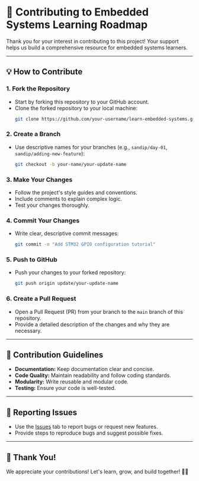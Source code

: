 # 🤝 Contributing to Embedded Systems Learning Roadmap

Thank you for your interest in contributing to this project! Your support helps us build a comprehensive resource for embedded systems learners.

---
## 💡 How to Contribute
### 1. Fork the Repository
- Start by forking this repository to your GitHub account.
- Clone the forked repository to your local machine:
  ```bash
  git clone https://github.com/your-username/learn-embedded-systems.git
  ```

### 2. Create a Branch
- Use descriptive names for your branches (e.g., `sandip/day-01`, `sandip/adding-new-feature`):
  ```bash
  git checkout -b your-name/your-update-name
  ```

### 3. Make Your Changes
- Follow the project's style guides and conventions.
- Include comments to explain complex logic.
- Test your changes thoroughly.

### 4. Commit Your Changes
- Write clear, descriptive commit messages:
  ```bash
  git commit -m "Add STM32 GPIO configuration tutorial"
  ```

### 5. Push to GitHub
- Push your changes to your forked repository:
  ```bash
  git push origin update/your-update-name
  ```

### 6. Create a Pull Request
- Open a Pull Request (PR) from your branch to the `main` branch of this repository.
- Provide a detailed description of the changes and why they are necessary.

---
## 📝 Contribution Guidelines
- **Documentation:** Keep documentation clear and concise.
- **Code Quality:** Maintain readability and follow coding standards.
- **Modularity:** Write reusable and modular code.
- **Testing:** Ensure your code is well-tested.

---
## 🚨 Reporting Issues
- Use the [Issues](../../issues) tab to report bugs or request new features.
- Provide steps to reproduce bugs and suggest possible fixes.

---
## 💙 Thank You!
We appreciate your contributions! Let's learn, grow, and build together! 🚀😊
